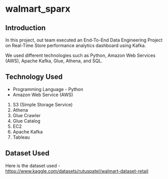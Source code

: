 # walmart_sparx

## Introduction 
In this project, out team executed an End-To-End Data Engineering Project on Real-Time Store performance analytics dashboard using Kafka.

We used different technologies such as Python, Amazon Web Services (AWS), Apache Kafka, Glue, Athena, and SQL.

## Technology Used
- Programming Language - Python
- Amazon Web Service (AWS)
1. S3 (Simple Storage Service)
2. Athena
3. Glue Crawler
4. Glue Catalog
5. EC2
6. Apache Kafka
7. Tableau 

## Dataset Used
Here is the dataset used - https://www.kaggle.com/datasets/rutuspatel/walmart-dataset-retail

